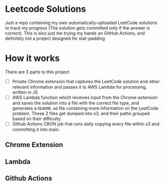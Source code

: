 # Leetcode Solutions
Just a repo containing my own automatically-uploaded LeetCode solutions to track my progress (The solution gets committed only if the answer is correct). This is also just me trying my hands on GitHub Actions, and definitely not a project designed for stat-padding

# How it works
There are 3 parts to this project
- [ ] Private Chrome extension that captures the LeetCode solution and other relevant information and passes it to AWS Lambda for processing, written in JS
- [ ] AWS Lambda function which receives input from the Chrome extension and saves the solution into a file with the correct file type, and generates a `README.md` file containing more information on the LeetCode problem. These 2 files get dumped into s3, and their paths grouped based on their difficulty
- [ ] Github Actions CRON job that runs daily copying every file within s3 and committing it into main.

## Chrome Extension

## Lambda

## Github Actions

